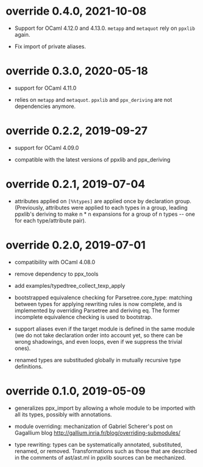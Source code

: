 # override 0.4.0, 2021-10-08

- Support for OCaml 4.12.0 and 4.13.0.
  `metapp` and `metaquot` rely on `ppxlib` again.

- Fix import of private aliases.

# override 0.3.0, 2020-05-18

- support for OCaml 4.11.0

- relies on `metapp` and `metaquot`.
  `ppxlib` and `ppx_deriving` are not dependencies anymore.

# override 0.2.2, 2019-09-27

- support for OCaml 4.09.0

- compatible with the latest versions of ppxlib and ppx_deriving

# override 0.2.1, 2019-07-04

- attributes applied on `[%%types]` are applied once by declaration
  group. (Previously, attributes were applied to each types in a group,
  leading ppxlib's deriving to make n * n expansions for a group of
  n types -- one for each type/attribute pair).

# override 0.2.0, 2019-07-01

- compatibility with OCaml 4.08.0

- remove dependency to ppx_tools

- add examples/typedtree_collect_texp_apply

- bootstrapped equivalence checking for Parsetree.core_type: matching
  between types for applying rewriting rules is now complete, and is
  implemented by overriding Parsetree and deriving eq. The former
  incomplete equivalence checking is used to bootstrap.

- support aliases even if the target module is defined in the same
  module (we do not take declaration order into account yet, so there
  can be wrong shadowings, and even loops, even if we suppress the
  trivial ones).

- renamed types are substituded globally in mutually recursive type
  definitions.

# override 0.1.0, 2019-05-09

- generalizes ppx_import by allowing a whole module to be imported
  with all its types, possibly with annotations.

- module overriding: mechanization of Gabriel Scherer's post on Gagallium blog
  http://gallium.inria.fr/blog/overriding-submodules/

- type rewriting: types can be systematically annotated, substituted,
  renamed, or removed. Transformations such as those that are described in
  the comments of ast/ast.ml in ppxlib sources can be mechanized.
